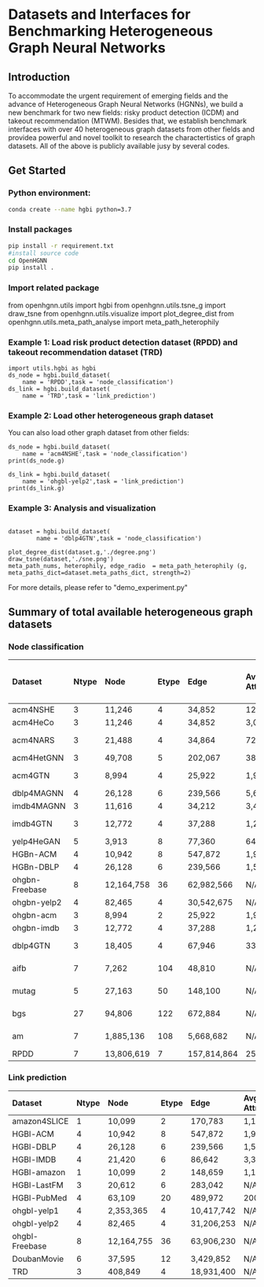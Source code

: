 # Datasets and Interfaces for Benchmarking Heterogeneous Graph Neural Networks

## Introduction
To accommodate the urgent requirement of emerging fields and the advance of Heterogeneous Graph Neural Networks (HGNNs), we build a new benchmark for two new fields: risky product detection (ICDM) and takeout recommendation (MTWM). Besides that, we establish benchmark interfaces with over 40 heterogeneous graph datasets from other fields and providea powerful and novel toolkit to research the charactertistics of graph datasets. All of the above is publicly available jusy by several codes.

## Get Started
### Python environment:
```bash
conda create --name hgbi python=3.7
```
### Install packages
```bash
pip install -r requirement.txt 
#install source code
cd OpenHGNN
pip install .
```

### Import related package
from openhgnn.utils import hgbi
from openhgnn.utils.tsne_g import draw_tsne
from openhgnn.utils.visualize import plot_degree_dist
from openhgnn.utils.meta_path_analyse import meta_path_heterophily

### Example 1: Load risk product detection dataset (RPDD) and takeout recommendation dataset (TRD)
```
import utils.hgbi as hgbi
ds_node = hgbi.build_dataset(
    name = 'RPDD',task = 'node_classification')
ds_link = hgbi.build_dataset(
    name = 'TRD',task = 'link_prediction')
```

### Example 2: Load other heterogeneous graph dataset
You can also load other graph dataset from other fields:
```
ds_node = hgbi.build_dataset(
    name = 'acm4NSHE',task = 'node_classification')
print(ds_node.g)

ds_link = hgbi.build_dataset(
    name = 'ohgbl-yelp2',task = 'link_prediction')
print(ds_link.g)
```

### Example 3: Analysis and visualization
```

dataset = hgbi.build_dataset(
        name = 'dblp4GTN',task = 'node_classification')

plot_degree_dist(dataset.g,'./degree.png')
draw_tsne(dataset,'./sne.png')
meta_path_nums, heterophily, edge_radio  = meta_path_heterophily (g, meta_paths_dict=dataset.meta_paths_dict, strength=2)

```
For more details, please refer to "demo_experiment.py"

## Summary of total available heterogeneous graph datasets
### Node classification
| Dataset        | Ntype | Node       | Etype | Edge        | Avg Attri | Label | Model     | Original (default: Macro/Micro-F1%)     | Reproduced (Macro/Micro_F1%) |
| :------------- | :---- | :--------- | :---- | :---------- | :-------- | :---- | :-------- | :---------------- | :-------------- |
| acm4NSHE       | 3     | 11,246     | 4     | 34,852      | 128       | 3     | NSHE      | 83\.27/84.12      | 84\.78/84.95    |
| acm4HeCo       | 3     | 11,246     | 4     | 34,852      | 3,043     | 3     | HeCo      | 89\.04/88.71      | 88\.66/88.35    |
| acm4NARS       | 3     | 21,488     | 4     | 34,864      | 720       | 3     | NARS      | 92\.9 (Accuracy)  | 91\.35/91.44    |
| acm4HetGNN     | 3     | 49,708     | 5     | 202,067     | 387       | 4     | HetGNN    | 97\.8/97.9        | 97\.01/97.05    |
| acm4GTN        | 3     | 8,994      | 4     | 25,922      | 1,902     | 3     | GTN       | 92\.68 (F1 score) | 92\.03/92       |
| dblp4MAGNN     | 4     | 26,128     | 6     | 239,566     | 5,601     | 4     | SimpleHGN | 93\.89/94.35      | 86\.79/86.75    |
| imdb4MAGNN     | 3     | 11,616     | 4     | 34,212      | 3,468     | 3     | MAGNN     | 60\.43/60.63      | 62\.85/62.78    |
| imdb4GTN       | 3     | 12,772     | 4     | 37,288      | 1,256     | 4     | GTN       | 60\.92 (F1 score) | 56\.97/58.61    |
| yelp4HeGAN     | 5     | 3,913      | 8     | 77,360      | 64        | 3     | HeGAN     | 85\.24/80.31      | 71\.51/79.16    |
| HGBn-ACM       | 4     | 10,942     | 8     | 547,872     | 1,902     | 3     | SimpleHGN | 93\.2/93.12       | 66\.64/88.4     |
| HGBn-DBLP      | 4     | 26,128     | 6     | 239,566     | 1,538     | 4     | SimpleHGN | 93\.77/94.35      | 86\.31/87.24    |
| ohgbn-Freebase | 8     | 12,164,758 | 36    | 62,982,566  | N/A       | 8     | RGCN      | N/A       | 53\.07/69.33    |
| ohgbn-yelp2    | 4     | 82,465     | 4     | 30,542,675  | N/A       | 16    | RGCN      | 5\.10/23.24       | 5\.04/40.44     |
| ohgbn-acm      | 3     | 8,994      | 2     | 25,922      | 1,902     | 3     | fastGTN   | N/A               | 92\.92/92.85    |
| ohgbn-imdb     | 3     | 12,772     | 4     | 37,288      | 1,256     | 3     | RGCN      | N/A               | 57\.57/63.66    |
| dblp4GTN       | 3     | 18,405     | 4     | 67,946      | 334       | 4     | fastGTN   | 94\.18 (F1 score)  | 90\.39/91.39    |
| aifb           | 7     | 7,262      | 104   | 48,810      | N/A       | 4     | RGCN      | 95\.83 (Accuracy) | 96\.92/97.22                   |
| mutag          | 5     | 27,163     | 50    | 148,100     | N/A       | 2     | RGCN      | 73\.23 (Accuracy) | 66\.40/70.59                   |
| bgs            | 27    | 94,806     | 122   | 672,884     | N/A       | 2     | RGCN      | 83\.10 (Accuracy) | 88\.26/89.66                   |
| am             | 7     | 1,885,136  | 108   | 5,668,682   | N/A       | 11    | RGCN      | 89\.29 (Accuracy) | 89\.41/89.90                   |
| RPDD           | 7     | 13,806,619 | 7     | 157,814,864 | 256       | 2     | RGCN      | N/A               | 90\.46/98.02                   |

### Link prediction
| Dataset        | Ntype | Node       | Etype | Edge       | Avg Attri | Label | Model   | Paper  | AUC\_ROC    |
| :------------- | :---- | :--------- | :---- | :--------- | :-------- | :---- | :------ | :----- | :---------- |
| amazon4SLICE   | 1     | 10,099     | 2     | 170,783    | 1,156     | 2     | RGCN    | N/A    | 74\.6(avg)  |
| HGBl-ACM       | 4     | 10,942     | 8     | 547,872    | 1,902     | 1     | HDE     | N/A    | 87\.41      |
| HGBl-DBLP      | 4     | 26,128     | 6     | 239,566    | 1,538     | 1     | HDE     | N/A    | 98\.36      |
| HGBl-IMDB      | 4     | 21,420     | 6     | 86,642     | 3,390     | 1     | HDE     | N/A    | 91\.51      |
| HGBl-amazon    | 1     | 10,099     | 2     | 148,659    | 1,156     | 2     | GATNE-T | N/A    | 80\.83(avg) |
| HGBl-LastFM    | 3     | 20,612     | 6     | 283,042    | N/A       | 1     | RGCN    | 81\.9 | 76\.46      |
| HGBl-PubMed    | 4     | 63,109     | 20    | 489,972    | 200       | 1     | RGCN    | 88\.32 | 89\.3       |
| ohgbl-yelp1    | 4     | 2,353,365  | 4     | 10,417,742 | N/A       | 1     | CompGCN | N/A    | 61\.21      |
| ohgbl-yelp2    | 4     | 82,465     | 4     | 31,206,253 | N/A       | 1     | RGCN    | N/A    | 65\.6       |
| ohgbl-Freebase | 8     | 12,164,755 | 36    | 63,906,230 | N/A       | 1     | RGCN    | 50\.18 | 58\.75      |
| DoubanMovie    | 6     | 37,595     | 12    | 3,429,852  | N/A       | 1     | RGCN    | N/A    | 91\.55      |
| TRD            | 3     | 408,849    | 4     | 18,931,400 | N/A       | 1     | RGCN    | N/A    | 92\.69      |

